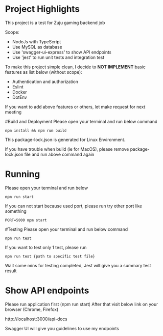 # Project Highlights
This project is a test for Zuju gaming backend job

Scope:
- NodeJs with TypeScript
- Use MySQL as database
- Use 'swagger-ui-express' to show API endpoints
- Use 'jest' to run unit tests and integration test

To make this project simple clean, I decide to **NOT IMPLEMENT** basic features as list below (without scope):
- Authentication and authorization
- Eslint
- Docker
- DotEnv
  
If you want to add above features or others, let make request for next meeting

#Build and Deployment
Please open your terminal and run below command
```shell
npm install && npm run build
```
This package-lock.json is generated for Linux Environment. 

If you have trouble when build (ie for MacOS), please remove package-lock.json file and run above command again

# Running
Please open your terminal and run below
```shell
npm run start
```
If you can not start because used port, please run try other port like something
```shell
PORT=5000 npm start
```

#Testing
Please open your terminal and run below command
```shell
npm run test
```
If you want to test only 1 test, please run
```shell
npm run test {path to specific test file}
```
Wait some mins for testing completed, Jest will give you a summary test result
# Show API endpoints
Please run application first (npm run start)
After that visit below link on your browser (Chrome, Firefox)


http://localhost:3000/api-docs

Swagger UI will give you guidelines to use my endpoints


